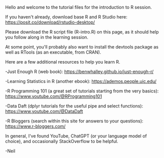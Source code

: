 Hello and welcome to the tutorial files for the introduction to R session.

If you haven't already, download base R and R Studio here: https://posit.co/download/rstudio-desktop/

Please download the R script file (R-intro.R) on this page, as it should help you follow along in the learning session. 

At some point, you'll probably also want to install the devtools package as well as RTools (as an executable, from CRAN).

Here are a few additional resources to help you learn R.

-Just Enough R (web book): https://benwhalley.github.io/just-enough-r/

-Learning Statistics in R (another ebook): https://ademos.people.uic.edu/

-R Programming 101 (a great set of tutorials starting from the very basics): https://www.youtube.com/@RProgramming101

-Data Daft (dplyr tutorials for the useful pipe and select functions): https://www.youtube.com/@DataDaft

-R Bloggers (search within this site for answers to your questions): https://www.r-bloggers.com/

In general, I've found YouTube, ChatGPT (or your language model of choice), and occasionally StackOverflow to be helpful.

-Neil
